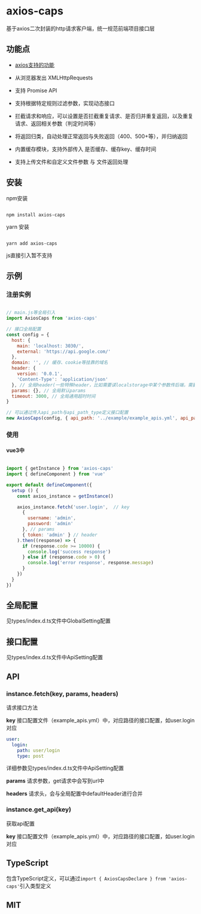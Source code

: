 # axios-caps

基于axios二次封装的http请求客户端，统一规范前端项目接口层

## 功能点

- [axios支持的功能](https://github.com/axios/axios/blob/5bc9ea24dd/README.md#features)

- 从浏览器发出 XMLHttpRequests

- 支持 Promise API

- 支持根据特定规则过滤参数，实现动态接口

- 拦截请求和响应，可以设置是否拦截重复请求、是否归并重复返回，以及重复请求、返回相关参数（判定时间等）

- 将返回归类，自动处理正常返回与失败返回（400、500+等），并归纳返回

- 内置缓存模块，支持外部传入 是否缓存、缓存key、缓存时间

- 支持上传文件和自定义文件参数 与 文件返回处理

## 安装

npm安装

```console

npm install axios-caps

```

yarn 安装

```console

yarn add axios-caps

```

js直接引入暂不支持

## 示例

### 注册实例

```js

// main.js等全局引入
import AxiosCaps from 'axios-caps'

// 接口全局配置
const config = {
  host: {
    main: 'localhost: 3030/',
    external: 'https://api.google.com/'
  },
  domain: '', // 缓存、cookie等挂靠的域名
  header: {
    version: '0.0.1',
    'Content-Type': 'application/json'
  }, // 全局header(一些特殊header，比如需要读localstorage中某个参数传后端，需要自己二次封装)
  params: {}, // 全局默认params
  timeout: 3000, // 全局通用超时时间
}

// 可以通过传入api_path与api_path_type定义接口配置
new AxiosCaps(config, { api_path: '../example/example_apis.yml', api_path_type: 'yml'})

```

### 使用

#### vue3中

```js

import { getInstance } from 'axios-caps'
import { defineComponent } from 'vue'

export default defineComponent({
  setup () {
    const axios_instance = getInstance()

    axios_instance.fetch('user.login',  // key
      {
        username: 'admin',
        password: 'admin'
      }, // params
      { token: 'admin' } // header
    ).then((response) => {
      if (response.code >= 10000) {
        console.log('success response')
      } else if (response.code > 0) {
        console.log('error response', response.message)
      }
    })
  }
})

```

## 全局配置

见types/index.d.ts文件中GlobalSetting配置

## 接口配置

见types/index.d.ts文件中ApiSetting配置

## API

### instance.fetch(key, params, headers)

请求接口方法

**key**
接口配置文件（example_apis.yml）中，对应路径的接口配置，如user.login对应

```yml
user:
  login:
    path: user/login
    type: post
```

详细参数见types/index.d.ts文件中ApiSetting配置

**params**
请求参数，get请求中会写到url中

**headers**
请求头，会与全局配置中defaultHeader进行合并

### instance.get_api(key)

获取api配置

**key**
接口配置文件（example_apis.yml）中，对应路径的接口配置，如user.login对应

## TypeScript

包含TypeScript定义，可以通过```import { AxiosCapsDeclare } from 'axios-caps'```引入类型定义

## MIT



